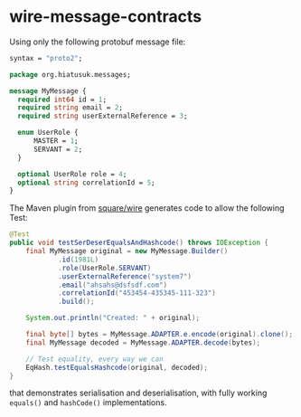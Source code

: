 # wire-message-contracts

Using only the following protobuf message file:

```proto
syntax = "proto2";

package org.hiatusuk.messages;

message MyMessage {
  required int64 id = 1;
  required string email = 2;
  required string userExternalReference = 3;

  enum UserRole {
      MASTER = 1;
      SERVANT = 2;
  }

  optional UserRole role = 4;
  optional string correlationId = 5;
}
```

The Maven plugin from [square/wire](https://github.com/square/wire) generates code to allow the following Test:

```java
@Test
public void testSerDeserEqualsAndHashcode() throws IOException {
    final MyMessage original = new MyMessage.Builder()
            .id(1981L)
            .role(UserRole.SERVANT)
            .userExternalReference("system7")
            .email("ahsahs@dsfsdf.com")
            .correlationId("453454-435345-111-323")
            .build();

    System.out.println("Created: " + original);

    final byte[] bytes = MyMessage.ADAPTER.e.encode(original).clone();
    final MyMessage decoded = MyMessage.ADAPTER.decode(bytes);

    // Test equality, every way we can
    EqHash.testEqualsHashcode(original, decoded);
}
```

that demonstrates serialisation and deserialisation, with fully working `equals()` and `hashCode()` implementations.
